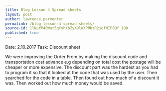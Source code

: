 ```yaml
---
title: Blog Lesson 4 Spread sheets
layout: post
author: lawrence.parmenter
permalink: /blog-lesson-4-spread-sheets/
source-id: 1lNufP40Wut5qYyhXbZyX9lWXPRbtR2jefNIP8Qf_1Q0
published: true
---
```

Date: 2.10.2017   Task: Discount sheet

We were improving the Order From by making the discount code and transportation cost advance e.g depending on total cost the postage will be cheaper or more expensive. The discount part was the hardest as you had to program it so that it looked at the code that was used by the user. Then searched for the code in a table. Then found out how much of a discount it was. Then worked out how much money would be saved.

